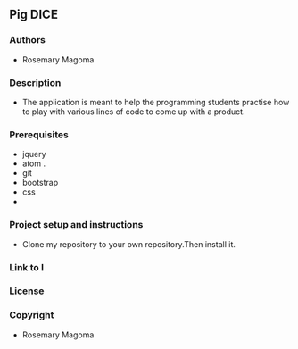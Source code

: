 ## Pig DICE

### Authors
* Rosemary Magoma

### Description
* The application is meant to help the programming students practise how to play with various lines of code to come up with a product.

### Prerequisites
* jquery
* atom .
* git
* bootstrap
* css
*

### Project setup and instructions
* Clone my repository to your own repository.Then install it.

### Link to l


### License


### Copyright
* Rosemary Magoma
